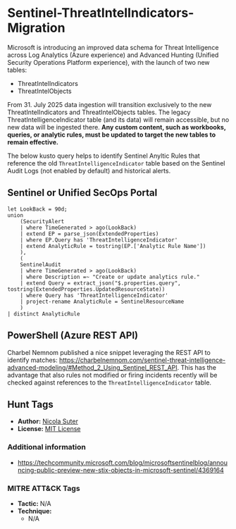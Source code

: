 # Sentinel-ThreatIntelIndicators-Migration

Microsoft is introducing an improved data schema for Threat Intelligence across Log Analytics (Azure experience) and Advanced Hunting (Unified Security Operations Platform experience), with the launch of two new tables:
* ThreatIntelIndicators
* ThreatIntelObjects 

From 31. July 2025 data ingestion will transition exclusively to the new ThreatIntelIndicators and ThreatIntelObjects tables.
The legacy ThreatIntelligenceIndicator table (and its data) will remain accessible, but no new data will be ingested there. 
**Any custom content, such as workbooks, queries, or analytic rules, must be updated to target the new tables to remain effective.**

The below kusto query helps to identify Sentinel Anyltic Rules that reference the old `ThreatIntelligenceIndicator` table based on the Sentinel Audit Logs (not enabled by default) and historical alerts.

## Sentinel or Unified SecOps Portal

```kusto
let LookBack = 90d;
union
    (SecurityAlert
    | where TimeGenerated > ago(LookBack)
    | extend EP = parse_json(ExtendedProperties)
    | where EP.Query has 'ThreatIntelligenceIndicator'
    | extend AnalyticRule = tostring(EP.['Analytic Rule Name'])
    ),
    (
    SentinelAudit
    | where TimeGenerated > ago(LookBack)
    | where Description =~ "Create or update analytics rule."
    | extend Query = extract_json("$.properties.query", tostring(ExtendedProperties.UpdatedResourceState))
    | where Query has 'ThreatIntelligenceIndicator'
    | project-rename AnalyticRule = SentinelResourceName
    )
| distinct AnalyticRule
```

## PowerShell (Azure REST API)

Charbel Nemnom published a nice snippet leveraging the REST API to identify matches: <https://charbelnemnom.com/sentinel-threat-intelligence-advanced-modeling/#Method_2_Using_Sentinel_REST_API>. This has the advantage that also rules not modified or firing incidents recently will be checked against references to the `ThreatIntelligenceIndicator` table.

## Hunt Tags

* **Author:** [Nicola Suter](https://nicolasuter.ch)
* **License:** [MIT License](https://github.com/nicolonsky/ITDR/blob/main/LICENSE)

### Additional information

* <https://techcommunity.microsoft.com/blog/microsoftsentinelblog/announcing-public-preview-new-stix-objects-in-microsoft-sentinel/4369164>

### MITRE ATT&CK Tags

* **Tactic:** N/A
* **Technique:**
    * N/A
